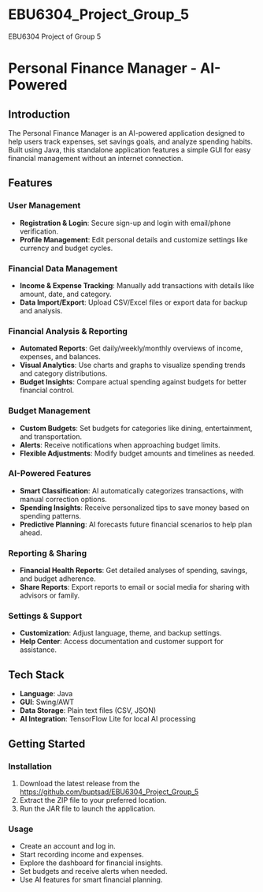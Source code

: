 # EBU6304_Project_Group_5
EBU6304 Project of Group 5

# Personal Finance Manager - AI-Powered

## Introduction

The Personal Finance Manager is an AI-powered application designed to help users track expenses, set savings goals, and analyze spending habits. Built using Java, this standalone application features a simple GUI for easy financial management without an internet connection.

## Features

### User Management

- **Registration & Login**: Secure sign-up and login with email/phone verification.
- **Profile Management**: Edit personal details and customize settings like currency and budget cycles.

### Financial Data Management

- **Income & Expense Tracking**: Manually add transactions with details like amount, date, and category.
- **Data Import/Export**: Upload CSV/Excel files or export data for backup and analysis.

### Financial Analysis & Reporting

- **Automated Reports**: Get daily/weekly/monthly overviews of income, expenses, and balances.
- **Visual Analytics**: Use charts and graphs to visualize spending trends and category distributions.
- **Budget Insights**: Compare actual spending against budgets for better financial control.

### Budget Management

- **Custom Budgets**: Set budgets for categories like dining, entertainment, and transportation.
- **Alerts**: Receive notifications when approaching budget limits.
- **Flexible Adjustments**: Modify budget amounts and timelines as needed.

### AI-Powered Features

- **Smart Classification**: AI automatically categorizes transactions, with manual correction options.
- **Spending Insights**: Receive personalized tips to save money based on spending patterns.
- **Predictive Planning**: AI forecasts future financial scenarios to help plan ahead.

### Reporting & Sharing

- **Financial Health Reports**: Get detailed analyses of spending, savings, and budget adherence.
- **Share Reports**: Export reports to email or social media for sharing with advisors or family.

### Settings & Support

- **Customization**: Adjust language, theme, and backup settings.
- **Help Center**: Access documentation and customer support for assistance.

## Tech Stack

- **Language**: Java
- **GUI**: Swing/AWT
- **Data Storage**: Plain text files (CSV, JSON)
- **AI Integration**: TensorFlow Lite for local AI processing

## Getting Started

### Installation

1. Download the latest release from the https://github.com/buptsad/EBU6304_Project_Group_5
2. Extract the ZIP file to your preferred location.
3. Run the JAR file to launch the application.

### Usage

- Create an account and log in.
- Start recording income and expenses.
- Explore the dashboard for financial insights.
- Set budgets and receive alerts when needed.
- Use AI features for smart financial planning.
